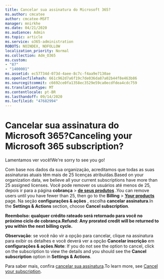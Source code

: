 ```yaml
---
title: Cancelar sua assinatura do Microsoft 365?
ms.author: cmcatee
author: cmcatee-MSFT
manager: mnirkhe
ms.date: 04/21/2020
ms.audience: Admin
ms.topic: article
ms.service: o365-administration
ROBOTS: NOINDEX, NOFOLLOW
localization_priority: Normal
ms.collection: Adm_O365
ms.custom:
- "87"
- "1400001"
ms.assetid: ec57734d-073d-4aee-8c7c-f4aa9e7130ae
ms.openlocfilehash: 661c962d7a6f19c7de036da87a02b44f8e463b86
ms.sourcegitcommit: c6692ce0fa1358ec3529e59ca0ecdfdea4cdc759
ms.translationtype: MT
ms.contentlocale: pt-BR
ms.lasthandoff: 09/14/2020
ms.locfileid: "47682994"
---
```

# <a name="canceling-your-microsoft-365-subscription"></a><span data-ttu-id="280ed-102">Cancelar sua assinatura do Microsoft 365?</span><span class="sxs-lookup"><span data-stu-id="280ed-102">Canceling your Microsoft 365 subscription?</span></span>

<span data-ttu-id="280ed-103">Lamentamos ver você!</span><span class="sxs-lookup"><span data-stu-id="280ed-103">We're sorry to see you go!</span></span>
  
<span data-ttu-id="280ed-104">Com base nos dados da sua organização, acreditamos que todas as suas assinaturas atuais têm mais de 25 licenças atribuídas.</span><span class="sxs-lookup"><span data-stu-id="280ed-104">Based on your organization data, we believe all your current subscriptions have more than 25 assigned licenses.</span></span> <span data-ttu-id="280ed-105">Você pode remover os usuários até menos de 25, depois ir para a página **cobrança** \> **[de seus produtos](https://go.microsoft.com/fwlink/p/?linkid=842054)** .</span><span class="sxs-lookup"><span data-stu-id="280ed-105">You can remove users until you have fewer than 25, then go to the **Billing** \> **[Your products](https://go.microsoft.com/fwlink/p/?linkid=842054)** page.</span></span> <span data-ttu-id="280ed-106">Na seção **configurações & ações** , escolha **cancelar assinatura**.</span><span class="sxs-lookup"><span data-stu-id="280ed-106">In the **Settings & Actions** section, choose **Cancel subscription**.</span></span>
 
<span data-ttu-id="280ed-107">**Reembolso: qualquer crédito rateado será retornado para você no próximo ciclo de cobrança.**</span><span class="sxs-lookup"><span data-stu-id="280ed-107">**Refund: Any prorated credit will be returned to you within the next billing cycle.**</span></span> 

<span data-ttu-id="280ed-108">**Observação**: se você não vir a opção para cancelar, clique na assinatura para exibir os detalhes e você deverá ver a opção **Cancelar inscrição** em **configurações & ações**.</span><span class="sxs-lookup"><span data-stu-id="280ed-108">**Note**: If you do not see the option to cancel, click on the subscription to view the details and you should see the **Cancel subscription** option in **Settings & Actions**.</span></span> 

<span data-ttu-id="280ed-109">Para saber mais, confira [cancelar sua assinatura](https://docs.microsoft.com/microsoft-365/commerce/subscriptions/cancel-your-subscription).</span><span class="sxs-lookup"><span data-stu-id="280ed-109">To learn more, see [Cancel your subscription](https://docs.microsoft.com/microsoft-365/commerce/subscriptions/cancel-your-subscription).</span></span>
